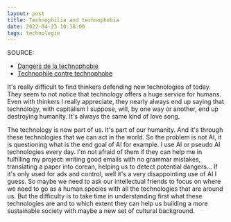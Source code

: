 ```yaml
---
layout: post
title: Technophilia and technophobia
date: 2022-04-23 10:18:00
tags: technologie
---
```


SOURCE: 
- [Dangers de la technophobie](https://www.youtube.com/watch?v=AUxvauMIZzQ)
- [Technophile contre technophobe](https://www.latribune.fr/opinions/tribunes/20140610trib000836155/technophiles-contre-technophobes-biophiles-contre-biophobes-un-essai-de-definition.html)

It's really difficult to find thinkers defending new technologies of today. They seem to not notice that technology offers a huge service for humans. Even with thinkers I really appreciate, they nearly always end up saying that technology, with capitalism I suppose, will, by one way or another, end up destroying humanity. It's always the same kind of love song.

The technology is now part of us. It's part of our humanity. And it's through these technologies that we can act in the world. So the problem is not AI, it is questioning what is the end goal of AI for example. I use AI or pseudo AI technologies every day. I'm not afraid of them if they can help me in fulfilling my project: writing good emails with no grammar mistakes, translating a paper into corean, helping us to detect potential dangers... If it's only used for ads and control, well it's a very disappointing use of AI I guess. So maybe we need to ask our intellectual friends to focus on where we need to go as a human species with all the technologies that are around us. But the difficulty is to take time in understanding first what these technologies are and to which extent they can help us building a more sustainable society with maybe a new set of cultural background.